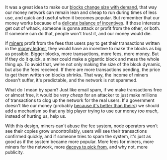 It was a great idea to make our [blocks change size with demand](3.30_dynamic-blocks.md), that way our money network can remain lean and cheap to run during times of less use, and quick and useful when it becomes popular. But remember that our money works because of a [delicate balance of incentives](3.19.02_bizantine-generals.md). If those interests get out of whack, someone is gonna attack or profit from the other, or both. If someone can do that, people won't trust it, and our money would die.

If [miners](3.08_mining.md) profit from the fees that users pay to get their transactions written in the [money ledger](3.09_money-ledger.md), they would have an incentive to make the blocks as big as possible. Bigger blocks, more transactions, more fees, more money. But if they do it quick, a miner could make a gigantic block and mess the whole thing up. To avoid that, we're not only making the size of the block dynamic, but also the fees received. If there are more transactions pending, the price to get them written on blocks shrinks. That way, the income of miners doesn't suffer, it's predictable, and the network is not spammed.

What do I mean by spam? Just like email spam, if we make transactions free or almost free, it would be *very cheap* for an attacker to just make millions of transactions to clog up the network for the real users. If a government doesn't like our money (probably [because it's better than theirs](borderless%20money%20is%20better%20money.md)) we should add a mechanism so that any big player trying to use our money *too much*, instead of hurting us, help us.

With this design, miners can't abuse the fee system, node operators won't see their copies grow uncontrollably, users will see their transactions confirmed quickly, and if someone tries to spam the system, it's just as good as if the system became more popular. More fees for miners, more miners for the network, more [decoys to pick from](3.28_ring-signatures.md), and why not, more publicity.

